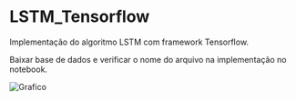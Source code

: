 # LSTM_Tensorflow
Implementação do algoritmo LSTM com framework Tensorflow.

Baixar base de dados e verificar o nome do arquivo na implementação no notebook.

![Grafico](https://user-images.githubusercontent.com/42444599/53304518-1e1b6c00-3855-11e9-8a0a-56f6015b0575.png)
